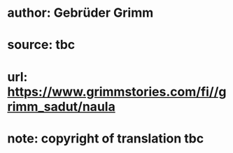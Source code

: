 # author: Gebrüder Grimm
# source: tbc
# url: https://www.grimmstories.com/fi//grimm_sadut/naula
# note: copyright of translation tbc



